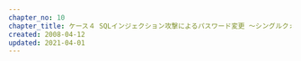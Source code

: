 ```yaml
---
chapter_no: 10
chapter_title: ケース４ SQLインジェクション攻撃によるパスワード変更 〜シングルクォート挿入〜
created: 2008-04-12
updated: 2021-04-01
---
```

